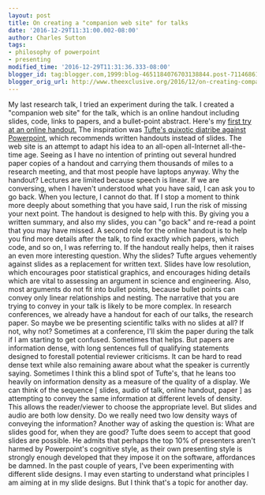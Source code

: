```yaml
---
layout: post
title: On creating a "companion web site" for talks
date: '2016-12-29T11:31:00.002-08:00'
author: Charles Sutton
tags:
- philosophy of powerpoint
- presenting
modified_time: '2016-12-29T11:31:36.333-08:00'
blogger_id: tag:blogger.com,1999:blog-4651184076703138844.post-711468618090429490
blogger_orig_url: http://www.theexclusive.org/2016/12/on-creating-companion-web-site-for-talks.html
---
```

My last research talk, I tried an experiment during the talk. I created a "companion web site" for the talk, which is an online handout including slides, code, links to papers, and a bullet-point abstract. Here's my [first try at an online handout.](http://homepages.inf.ed.ac.uk/csutton/talks/nampi2016-talk-sutton/)
The inspiration was [Tufte's quixotic diatribe against Powerpoint](https://www.edwardtufte.com/tufte/powerpoint), which recommends written handouts instead of slides. The web site is an attempt to adapt his idea to an all-open all-Internet all-the-time age. Seeing as I have no intention of printing out several hundred paper copies of a handout and carrying them thousands of miles to a research meeting, and that most people have laptops anyway.
Why the handout? Lectures are limited because speech is linear. If we are conversing, when I haven't understood what you have said, I can ask you to go back. When you lecture, I cannot do that. If I stop a moment to think more deeply about something that you have said, I run the risk of missing your next point.
The handout is designed to help with this. By giving you a written summary, and also my slides, you can "go back" and re-read a point that you may have missed. A second role for the online handout is to help you find more details after the talk, to find exactly which papers, which code, and so on, I was referring to.
If the handout really helps, then it raises an even more interesting question. Why the slides?
Tufte argues vehemently against slides as a replacement for written text. Slides have low resolution, which encourages poor statistical graphics, and encourages hiding details which are vital to assessing an argument in science and engineering. Also, most arguments do not fit into bullet points, because bullet points can convey only linear relationships and nesting. The narrative that you are trying to convey in your talk is likely to be more complex.
In research conferences, we already have a handout for each of our talks, the research paper. So maybe we be presenting scientific talks with no slides at all? If not, why not? Sometimes at a conference, I'll skim the paper during the talk if I am starting to get confused. Sometimes that helps. But papers are information dense, with long sentences full of qualifying statements designed to forestall potential reviewer criticisms. It can be hard to read dense text while also remaining aware about what the speaker is currently saying. Sometimes I think this a blind spot of Tufte's, that he leans too heavily on information density as a measure of the quality of a display.
We can think of the sequence \[ slides, audio of talk, online handout, paper \] as attempting to convey the same information at different levels of density. This allows the reader/viewer to choose the appropriate level. But slides and audio are both low density. Do we really need two low density ways of conveying the information?
Another way of asking the question is: What are slides good for, when they are good? Tufte does seem to accept that good slides are possible. He admits that perhaps the top 10% of presenters aren't harmed by Powerpoint's cognitive style, as their own presenting style is strongly enough developed that they impose it on the software, affordances be damned.
In the past couple of years, I've been experimenting with different slide designs. I may even starting to understand what principles I am aiming at in my slide designs. But I think that's a topic for another day.

